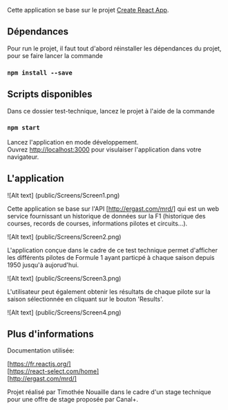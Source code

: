 Cette application se base sur le projet [Create React App](https://github.com/facebook/create-react-app).

## Dépendances

Pour run le projet, il faut tout d'abord réinstaller les dépendances du projet, pour se faire lancer la commande

### `npm install --save`

## Scripts disponibles

Dans ce dossier test-technique, lancez le projet à l'aide de la commande

### `npm start`

Lancez l'application en mode développement.<br />
Ouvrez [http://localhost:3000](http://localhost:3000) pour visulaiser l'application dans votre navigateur.



## L'application

![Alt text] (public/Screens/Screen1.png)<br/>

Cette application se base sur l'API [http://ergast.com/mrd/] qui est un web service fournissant
un historique de données sur la F1 (historique des courses, records de courses, informations pilotes et circuits...). <br/>

![Alt text] (public/Screens/Screen2.png)<br/>

L'application conçue dans le cadre de ce test technique permet d'afficher les différents pilotes de Formule 1 ayant particpé à chaque saison depuis 1950 jusqu'à aujorud'hui.<br/>

![Alt text] (public/Screens/Screen3.png)<br/>

L'utilisateur peut également obtenir les résultats de chaque pilote sur la saison sélectionnée en cliquant sur le bouton 'Results'.<br/>

![Alt text] (public/Screens/Screen4.png)<br/>

## Plus d'informations

Documentation utilisée: <br/>

[https://fr.reactjs.org/]<br/>
[https://react-select.com/home]<br/>
[http://ergast.com/mrd/]<br/>

Projet réalisé par Timothée Nouaille dans le cadre d'un stage technique pour une offre de stage proposée par Canal+.
